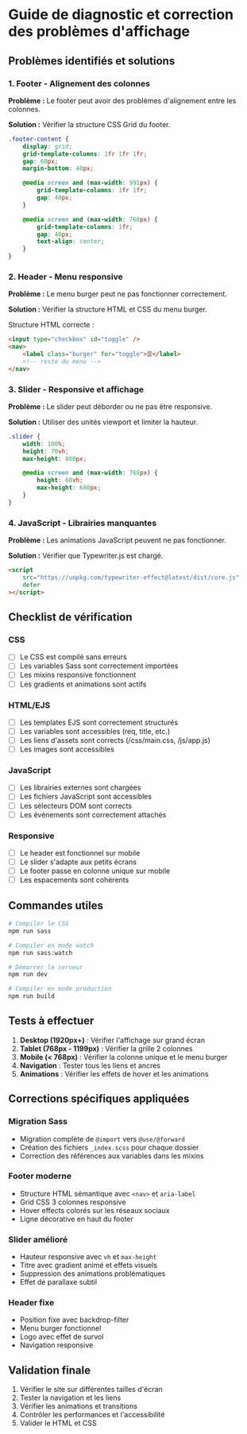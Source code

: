 # Guide de diagnostic et correction des problèmes d'affichage

## Problèmes identifiés et solutions

### 1. Footer - Alignement des colonnes

**Problème :** Le footer peut avoir des problèmes d'alignement entre les colonnes.

**Solution :** Vérifier la structure CSS Grid du footer.

```scss
.footer-content {
    display: grid;
    grid-template-columns: 1fr 1fr 1fr;
    gap: 60px;
    margin-bottom: 40px;

    @media screen and (max-width: 991px) {
        grid-template-columns: 1fr 1fr;
        gap: 40px;
    }

    @media screen and (max-width: 768px) {
        grid-template-columns: 1fr;
        gap: 40px;
        text-align: center;
    }
}
```

### 2. Header - Menu responsive

**Problème :** Le menu burger peut ne pas fonctionner correctement.

**Solution :** Vérifier la structure HTML et CSS du menu burger.

Structure HTML correcte :

```html
<input type="checkbox" id="toggle" />
<nav>
    <label class="burger" for="toggle">☰</label>
    <!-- reste du menu -->
</nav>
```

### 3. Slider - Responsive et affichage

**Problème :** Le slider peut déborder ou ne pas être responsive.

**Solution :** Utiliser des unités viewport et limiter la hauteur.

```scss
.slider {
    width: 100%;
    height: 70vh;
    max-height: 800px;

    @media screen and (max-width: 768px) {
        height: 60vh;
        max-height: 600px;
    }
}
```

### 4. JavaScript - Librairies manquantes

**Problème :** Les animations JavaScript peuvent ne pas fonctionner.

**Solution :** Vérifier que Typewriter.js est chargé.

```html
<script
    src="https://unpkg.com/typewriter-effect@latest/dist/core.js"
    defer
></script>
```

## Checklist de vérification

### CSS

-   [ ] Le CSS est compilé sans erreurs
-   [ ] Les variables Sass sont correctement importées
-   [ ] Les mixins responsive fonctionnent
-   [ ] Les gradients et animations sont actifs

### HTML/EJS

-   [ ] Les templates EJS sont correctement structurés
-   [ ] Les variables sont accessibles (req, title, etc.)
-   [ ] Les liens d'assets sont corrects (/css/main.css, /js/app.js)
-   [ ] Les images sont accessibles

### JavaScript

-   [ ] Les librairies externes sont chargées
-   [ ] Les fichiers JavaScript sont accessibles
-   [ ] Les sélecteurs DOM sont corrects
-   [ ] Les événements sont correctement attachés

### Responsive

-   [ ] Le header est fonctionnel sur mobile
-   [ ] Le slider s'adapte aux petits écrans
-   [ ] Le footer passe en colonne unique sur mobile
-   [ ] Les espacements sont cohérents

## Commandes utiles

```bash
# Compiler le CSS
npm run sass

# Compiler en mode watch
npm run sass:watch

# Démarrer le serveur
npm run dev

# Compiler en mode production
npm run build
```

## Tests à effectuer

1. **Desktop (1920px+)** : Vérifier l'affichage sur grand écran
2. **Tablet (768px - 1199px)** : Vérifier la grille 2 colonnes
3. **Mobile (< 768px)** : Vérifier la colonne unique et le menu burger
4. **Navigation** : Tester tous les liens et ancres
5. **Animations** : Vérifier les effets de hover et les animations

## Corrections spécifiques appliquées

### Migration Sass

-   Migration complète de `@import` vers `@use/@forward`
-   Création des fichiers `_index.scss` pour chaque dossier
-   Correction des références aux variables dans les mixins

### Footer moderne

-   Structure HTML sémantique avec `<nav>` et `aria-label`
-   Grid CSS 3 colonnes responsive
-   Hover effects colorés sur les réseaux sociaux
-   Ligne décorative en haut du footer

### Slider amélioré

-   Hauteur responsive avec `vh` et `max-height`
-   Titre avec gradient animé et effets visuels
-   Suppression des animations problématiques
-   Effet de parallaxe subtil

### Header fixe

-   Position fixe avec backdrop-filter
-   Menu burger fonctionnel
-   Logo avec effet de survol
-   Navigation responsive

## Validation finale

1. Vérifier le site sur différentes tailles d'écran
2. Tester la navigation et les liens
3. Vérifier les animations et transitions
4. Contrôler les performances et l'accessibilité
5. Valider le HTML et CSS
